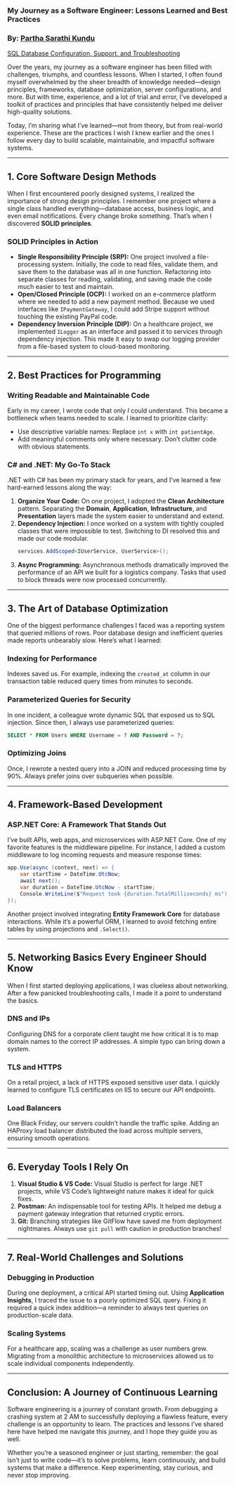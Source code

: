 ### My Journey as a Software Engineer: Lessons Learned and Best Practices

### By: [Partha Sarathi Kundu](https://www.linkedin.com/in/partha-sarathi-kundu/recent-activity/articles/)

[SQL Database Configuration, Support, and Troubleshooting](/SQL-config-debug-tips-tricks.md)

Over the years, my journey as a software engineer has been filled with challenges, triumphs, and countless lessons. When I started, I often found myself overwhelmed by the sheer breadth of knowledge needed—design principles, frameworks, database optimization, server configurations, and more. But with time, experience, and a lot of trial and error, I’ve developed a toolkit of practices and principles that have consistently helped me deliver high-quality solutions.

Today, I’m sharing what I’ve learned—not from theory, but from real-world experience. These are the practices I wish I knew earlier and the ones I follow every day to build scalable, maintainable, and impactful software systems.

---

## **1. Core Software Design Methods**

When I first encountered poorly designed systems, I realized the importance of strong design principles. I remember one project where a single class handled everything—database access, business logic, and even email notifications. Every change broke something. That’s when I discovered **SOLID principles**.

### **SOLID Principles in Action**
- **Single Responsibility Principle (SRP):** One project involved a file-processing system. Initially, the code to read files, validate them, and save them to the database was all in one function. Refactoring into separate classes for reading, validating, and saving made the code much easier to test and maintain.
- **Open/Closed Principle (OCP):** I worked on an e-commerce platform where we needed to add a new payment method. Because we used interfaces like `IPaymentGateway`, I could add Stripe support without touching the existing PayPal code.
- **Dependency Inversion Principle (DIP):** On a healthcare project, we implemented `ILogger` as an interface and passed it to services through dependency injection. This made it easy to swap our logging provider from a file-based system to cloud-based monitoring.

---

## **2. Best Practices for Programming**

### **Writing Readable and Maintainable Code**
Early in my career, I wrote code that only *I* could understand. This became a bottleneck when teams needed to scale. I learned to prioritize clarity:
- Use descriptive variable names: Replace `int x` with `int patientAge`.
- Add meaningful comments only where necessary. Don’t clutter code with obvious statements.

### **C# and .NET: My Go-To Stack**
.NET with C# has been my primary stack for years, and I’ve learned a few hard-earned lessons along the way:
1. **Organize Your Code:** On one project, I adopted the **Clean Architecture** pattern. Separating the **Domain**, **Application**, **Infrastructure**, and **Presentation** layers made the system easier to understand and extend.
2. **Dependency Injection:** I once worked on a system with tightly coupled classes that were impossible to test. Switching to DI resolved this and made our code modular.
   ```csharp
   services.AddScoped<IUserService, UserService>();
   ```
3. **Async Programming:** Asynchronous methods dramatically improved the performance of an API we built for a logistics company. Tasks that used to block threads were now processed concurrently.

---

## **3. The Art of Database Optimization**

One of the biggest performance challenges I faced was a reporting system that queried millions of rows. Poor database design and inefficient queries made reports unbearably slow. Here’s what I learned:

### **Indexing for Performance**
Indexes saved us. For example, indexing the `created_at` column in our transaction table reduced query times from minutes to seconds.

### **Parameterized Queries for Security**
In one incident, a colleague wrote dynamic SQL that exposed us to SQL injection. Since then, I always use parameterized queries:
```sql
SELECT * FROM Users WHERE Username = ? AND Password = ?;
```

### **Optimizing Joins**
Once, I rewrote a nested query into a JOIN and reduced processing time by 90%. Always prefer joins over subqueries when possible.

---

## **4. Framework-Based Development**

### **ASP.NET Core: A Framework That Stands Out**
I’ve built APIs, web apps, and microservices with ASP.NET Core. One of my favorite features is the middleware pipeline. For instance, I added a custom middleware to log incoming requests and measure response times:
```csharp
app.Use(async (context, next) => {
    var startTime = DateTime.UtcNow;
    await next();
    var duration = DateTime.UtcNow - startTime;
    Console.WriteLine($"Request took {duration.TotalMilliseconds} ms");
});
```

Another project involved integrating **Entity Framework Core** for database interactions. While it’s a powerful ORM, I learned to avoid fetching entire tables by using projections and `.Select()`.

---

## **5. Networking Basics Every Engineer Should Know**

When I first started deploying applications, I was clueless about networking. After a few panicked troubleshooting calls, I made it a point to understand the basics.

### **DNS and IPs**
Configuring DNS for a corporate client taught me how critical it is to map domain names to the correct IP addresses. A simple typo can bring down a system.

### **TLS and HTTPS**
On a retail project, a lack of HTTPS exposed sensitive user data. I quickly learned to configure TLS certificates on IIS to secure our API endpoints.

### **Load Balancers**
One Black Friday, our servers couldn’t handle the traffic spike. Adding an HAProxy load balancer distributed the load across multiple servers, ensuring smooth operations.

---

## **6. Everyday Tools I Rely On**

1. **Visual Studio & VS Code:** Visual Studio is perfect for large .NET projects, while VS Code’s lightweight nature makes it ideal for quick fixes.
2. **Postman:** An indispensable tool for testing APIs. It helped me debug a payment gateway integration that returned cryptic errors.
3. **Git:** Branching strategies like GitFlow have saved me from deployment nightmares. Always use `git pull` with caution in production branches!

---

## **7. Real-World Challenges and Solutions**

### **Debugging in Production**
During one deployment, a critical API started timing out. Using **Application Insights**, I traced the issue to a poorly optimized SQL query. Fixing it required a quick index addition—a reminder to always test queries on production-scale data.

### **Scaling Systems**
For a healthcare app, scaling was a challenge as user numbers grew. Migrating from a monolithic architecture to microservices allowed us to scale individual components independently.

---

## **Conclusion: A Journey of Continuous Learning**

Software engineering is a journey of constant growth. From debugging a crashing system at 2 AM to successfully deploying a flawless feature, every challenge is an opportunity to learn. The practices and lessons I’ve shared here have helped me navigate this journey, and I hope they guide you as well.

Whether you’re a seasoned engineer or just starting, remember: the goal isn’t just to write code—it’s to solve problems, learn continuously, and build systems that make a difference. Keep experimenting, stay curious, and never stop improving.